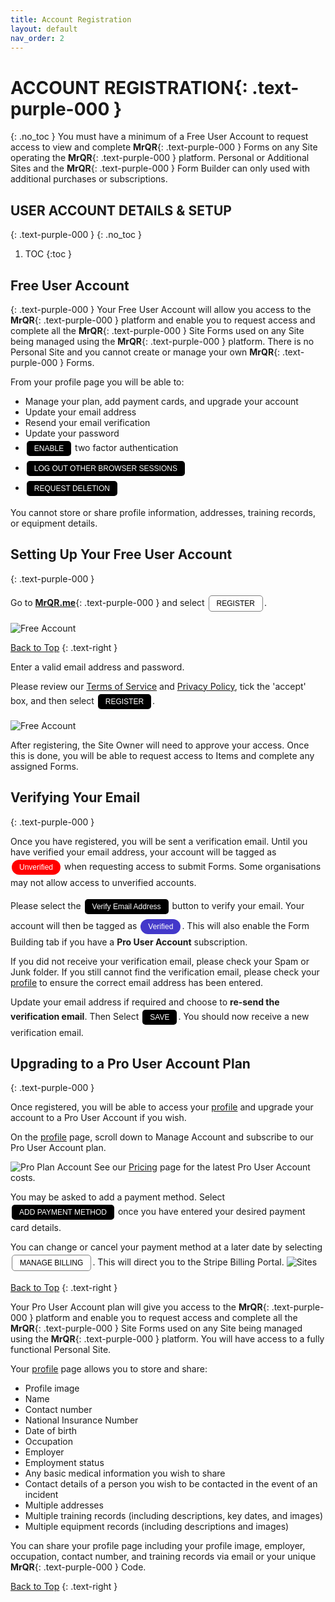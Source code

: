 ```yaml
---
title: Account Registration
layout: default
nav_order: 2
---
```

<html>
<head>
<style>
.button {
  padding: 5px 12px;
  text-align: center;
  text-decoration: none;
  display: inline-block;
  font-size: 12px;
  margin: 4px 2px;
  cursor: pointer; }
.button1 {background-color: #000000;} /* Black */
.button2 {background-color: white;}
.button3 {background-color: red;}
.button4 {background-color: #4338CA;} /* MrQR Purple */
.button5 {background-color: white;}
.button1 {color: white;}
.button2 {color: black;}
.button3 {color: white;}
.button4 {color: white;}
.button5 {color: black;}
.button1 {border: none;}
.button2 {border: 1px solid grey}
.button3 {border: none;}
.button4 {border: none;}
.button5 {border: 1px;}  /* MrQR Purple */
.button5 {border-color: #4338CA;}  /* MrQR Purple */ 
.button1 {border-radius: 5px;}
.button2 {border-radius: 5px;}
.button3 {border-radius: 12px;}
.button4 {border-radius: 12px;}
.button5 {border-radius: 12px;}
  
</style>
</head>
</html>

# **ACCOUNT REGISTRATION**{: .text-purple-000 }
{: .no_toc }
You must have a minimum of a Free User Account to request access to view and complete **MrQR**{: .text-purple-000 } Forms on any Site operating the **MrQR**{: .text-purple-000 } platform. Personal or Additional Sites and the **MrQR**{: .text-purple-000 } Form Builder can only used with additional purchases or subscriptions.

## USER ACCOUNT DETAILS & SETUP
{: .text-purple-000 }
{: .no_toc }

1. TOC
{:toc }

## Free User Account
{: .text-purple-000 }
Your Free User Account will allow you access to the **MrQR**{: .text-purple-000 } platform and enable you to request access and complete all the **MrQR**{: .text-purple-000 } Site Forms used on any Site being managed using the **MrQR**{: .text-purple-000 } platform. There is no Personal Site and you cannot create or manage your own **MrQR**{: .text-purple-000 } Forms.

From your profile page you will be able to:
* Manage your plan, add payment cards, and upgrade your account
* Update your email address
* Resend your email verification
* Update your password
* <button class="button button1">ENABLE</button> two factor authentication
* <button class="button button1">LOG OUT OTHER BROWSER SESSIONS</button>
* <button class="button button1">REQUEST DELETION</button>

You cannot store or share profile information, addresses, training records, or equipment details.

## Setting Up Your Free User Account
{: .text-purple-000 }

Go to **[MrQR.me](https://mrqr.me/)**{: .text-purple-000 } and select <button class="button button2">REGISTER</button>.

![Free Account](/update/Images/register-account-1.png "RESGISTER")


[Back to Top](https://docs.mrqr.me/registration/)
{: .text-right }

Enter a valid email address and password.

Please review our [Terms of Service](https://mrqr.me/terms-of-service) and [Privacy Policy](https://mrqr.me/privacy-policy), tick the 'accept' box, and then select <button class="button button1">REGISTER</button>.

![Free Account](/assets/images/MrQR_Register.png "RESGISTER")

After registering, the Site Owner will need to approve your access. Once this is done, you will be able to request access to Items and complete any assigned Forms.

## Verifying Your Email
{: .text-purple-000 }

Once you have registered, you will be sent a verification email. Until you have verified your email address, your account will be tagged as <button class="button button3">Unverified</button> when requesting access to submit Forms. Some organisations may not allow access to unverified accounts.

Please select the <button class="button button1">Verify Email Address</button> button to verify your email.
Your account will then be tagged as <button class="button button4">Verified</button>. This will also enable the Form Building tab if you have a **Pro User Account** subscription.

If you did not receive your verification email, please check your Spam or Junk folder. If you still cannot find the verification email, please check your [profile](https://docs.mrqr.me/profile/) to ensure the correct email address has been entered.

Update your email address if required and choose to **re-send the verification email**. Then Select <button class="button button1">SAVE</button>. You should now receive a new verification email.


## Upgrading to a Pro User Account Plan
{: .text-purple-000 }

Once registered, you will be able to access your [profile](https://docs.mrqr.me/profile/) and upgrade your account to a Pro User Account if you wish.

On the [profile](https://docs.mrqr.me/profile/) page, scroll down to Manage Account and subscribe to our Pro User Account plan.

![Pro Plan Account](/assets/images/MrQR_Pro_Plan.png "RESGISTER")
See our [Pricing](https://docs.mrqr.me/Pricing/) page for the latest Pro User Account costs.

You may be asked to add a payment method. Select <button class="button button1">ADD PAYMENT METHOD </button> once you have entered your desired payment card details.

You can change or cancel your payment method at a later date by selecting <button class="button button2">MANAGE BILLING</button>. This will direct you to the Stripe Billing Portal.
![Sites](/assets/images/MrQR_Payment_Details.png "Payment Details")

[Back to Top](https://docs.mrqr.me/registration/)
{: .text-right }

Your Pro User Account plan will give you access to the **MrQR**{: .text-purple-000 } platform and enable you to request access and complete all the **MrQR**{: .text-purple-000 } Site Forms used on any Site being managed using the **MrQR**{: .text-purple-000 } platform. You will have access to a fully functional Personal Site.

Your [profile](https://docs.mrqr.me/profile/) page allows you to store and share:
* Profile image
* Name
* Contact number
* National Insurance Number
* Date of birth
* Occupation
* Employer
* Employment status
* Any basic medical information you wish to share
* Contact details of a person you wish to be contacted in the event of an incident
* Multiple addresses
* Multiple training records (including descriptions, key dates, and images)
* Multiple equipment records (including descriptions and images)
  
You can share your profile page including your profile image, employer, occupation, contact number, and training records via email or your unique **MrQR**{: .text-purple-000 } Code.

[Back to Top](https://docs.mrqr.me/registration/)
{: .text-right }
